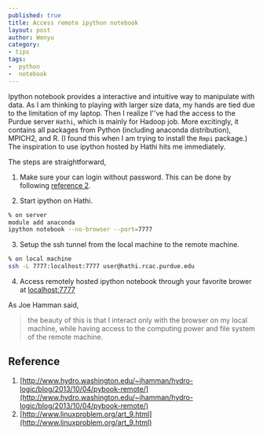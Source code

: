```yaml
---
published: true
title: Access remote ipython notebook
layout: post
author: Wenyu
category:
- tips
tags:
-  python
-  notebook
---
```


Ipython notebook provides a interactive and intuitive way to manipulate with data. As I am thinking to playing with larger size data, my hands are tied due to the limitation of my laptop. Then I realize I''ve had the access to the Purdue server `Hathi`, which is mainly for Hadoop job. More excitingly, it contains all packages from Python (including anaconda distribution), MPICH2, and R. (I found this when I am trying to install the `Rmpi` package.) The inspiration to use ipython hosted by Hathi hits me immediately.

The steps are straightforward,

1. Make sure your can login without password. This can be done by following [reference 2](http://www.linuxproblem.org/art_9.html).

2. Start ipython on Hathi.

```bash
% on server
module add anaconda
ipython notebook --no-browser --port=7777
```

3. Setup the ssh tunnel from the local machine to the remote machine.

```bash
% on local machine
ssh -L 7777:localhost:7777 user@hathi.rcac.purdue.edu
```

4. Access remotely hosted ipython notebook through your favorite brower at [localhost:7777](localhost:7777)

As Joe Hamman said,

> the beauty of this is that I interact only with the browser on my local machine, while having access to the computing power and file system of the remote machine.

## Reference

1. [http://www.hydro.washington.edu/~jhamman/hydro-logic/blog/2013/10/04/pybook-remote/](http://www.hydro.washington.edu/~jhamman/hydro-logic/blog/2013/10/04/pybook-remote/)
2. [http://www.linuxproblem.org/art_9.html](http://www.linuxproblem.org/art_9.html)
